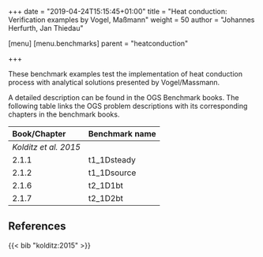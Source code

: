 +++
date = "2019-04-24T15:15:45+01:00"
title = "Heat conduction: Verification examples by Vogel, Maßmann"
weight = 50
author = "Johannes Herfurth, Jan Thiedau"

[menu]
  [menu.benchmarks]
    parent = "heatconduction"

+++

These benchmark examples test the implementation of
heat conduction process with analytical solutions
presented by Vogel/Massmann.

A detailed description can be found in the OGS Benchmark books.
The following table links the OGS problem descriptions with its corresponding
chapters in the benchmark books.

| Book/Chapter | Benchmark name |
|:--- | :--- |
|*Kolditz et al. 2015*||
|2.1.1  |  t1_1Dsteady|
|2.1.2  |  t1_1Dsource|
|2.1.6  |  t2_1D1bt|
|2.1.7  |  t2_1D2bt|
<!--
| *Kolditz et al. 2016*||
| *Kolditz et al. 2018*||
-->

## References

{{< bib "kolditz:2015" >}}
